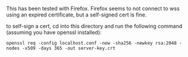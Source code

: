 This has been tested with Firefox. Firefox seems to not connect to wss using an expired certificate, but a self-signed cert is fine.

to self-sign a cert, cd into this directory and run the following command (assuming you have openssl installed):

`openssl req -config localhost.conf -new -sha256 -newkey rsa:2048 -nodes -x509 -days 365 -out server-key.crt`
